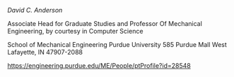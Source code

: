 *David C. Anderson*

Associate Head for Graduate Studies and Professor Of Mechanical Engineering, by courtesy in Computer Science

School of Mechanical Engineering
Purdue University
585 Purdue Mall
West Lafayette, IN 47907-2088

https://engineering.purdue.edu/ME/People/ptProfile?id=28548
